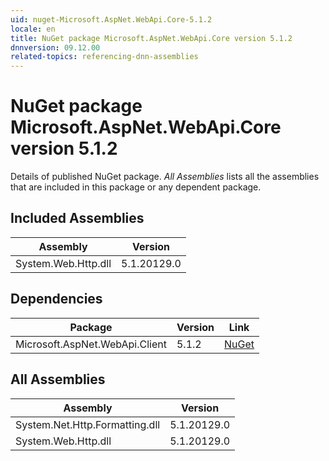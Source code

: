 ```yaml
---
uid: nuget-Microsoft.AspNet.WebApi.Core-5.1.2
locale: en
title: NuGet package Microsoft.AspNet.WebApi.Core version 5.1.2
dnnversion: 09.12.00
related-topics: referencing-dnn-assemblies
---
```


# NuGet package Microsoft.AspNet.WebApi.Core version 5.1.2
Details of published NuGet package.
*All Assemblies* lists all the assemblies that are included in this package or any dependent package.

## Included Assemblies

|Assembly|Version|
|---|---|
|System.Web.Http.dll|5.1.20129.0|

## Dependencies

|Package|Version|Link|
|---|---|---|
|Microsoft.AspNet.WebApi.Client|5.1.2|[NuGet](https://www.nuget.org/packages/Microsoft.AspNet.WebApi.Client/5.1.2)|

## All Assemblies

|Assembly|Version|
|---|---|
|System.Net.Http.Formatting.dll|5.1.20129.0|
|System.Web.Http.dll|5.1.20129.0|


